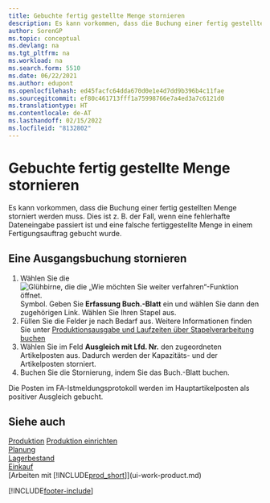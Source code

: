```yaml
---
title: Gebuchte fertig gestellte Menge stornieren
description: Es kann vorkommen, dass die Buchung einer fertig gestellten Menge storniert werden muss. In diesem Thema wird die Vorgehensweise zum Stornieren von Ausgangsbuchungen beschrieben.
author: SorenGP
ms.topic: conceptual
ms.devlang: na
ms.tgt_pltfrm: na
ms.workload: na
ms.search.form: 5510
ms.date: 06/22/2021
ms.author: edupont
ms.openlocfilehash: ed45facfc64dda670d0e1e4d7dd9b396b4c11fae
ms.sourcegitcommit: ef80c461713fff1a75998766e7a4ed3a7c6121d0
ms.translationtype: HT
ms.contentlocale: de-AT
ms.lasthandoff: 02/15/2022
ms.locfileid: "8132802"
---
```

# <a name="reverse-output-posting"></a>Gebuchte fertig gestellte Menge stornieren

Es kann vorkommen, dass die Buchung einer fertig gestellten Menge storniert werden muss. Dies ist z. B. der Fall, wenn eine fehlerhafte Dateneingabe passiert ist und eine falsche fertiggestellte Menge in einem Fertigungsauftrag gebucht wurde.  

## <a name="to-reverse-an-output-posting"></a>Eine Ausgangsbuchung stornieren

1. Wählen Sie die ![Glühbirne, die die „Wie möchten Sie weiter verfahren“-Funktion öffnet.](media/ui-search/search_small.png "Tell Me-Funktion") Symbol. Geben Sie **Erfassung Buch.-Blatt** ein und wählen Sie dann den zugehörigen Link. Wählen Sie Ihren Stapel aus.  
2. Füllen Sie die Felder je nach Bedarf aus. Weitere Informationen finden Sie unter [Produktionsausgabe und Laufzeiten über Stapelverarbeitung buchen](production-how-to-post-output-quantity.md)
3. Wählen Sie im Feld **Ausgleich mit Lfd. Nr.** den zugeordneten Artikelposten aus. Dadurch werden der Kapazitäts- und der Artikelposten storniert.  
4. Buchen Sie die Stornierung, indem Sie das Buch.-Blatt buchen.  

Die Posten im FA-Istmeldungsprotokoll werden im Hauptartikelposten als positiver Ausgleich gebucht.  

## <a name="see-also"></a>Siehe auch

 [Produktion](production-manage-manufacturing.md) [Produktion einrichten](production-configure-production-processes.md)  
 [Planung](production-planning.md)  
 [Lagerbestand](inventory-manage-inventory.md)  
 [Einkauf](purchasing-manage-purchasing.md)  
 [Arbeiten mit [!INCLUDE[prod_short](includes/prod_short.md)]](ui-work-product.md)  


[!INCLUDE[footer-include](includes/footer-banner.md)]
